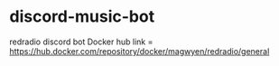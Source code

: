 # discord-music-bot
redradio discord bot
Docker hub link = https://hub.docker.com/repository/docker/magwyen/redradio/general
